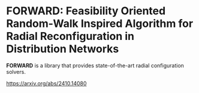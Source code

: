 # FORWARD: Feasibility Oriented Random-Walk Inspired Algorithm for Radial Reconfiguration in Distribution Networks

**FORWARD** is a library that provides state-of-the-art radial configuration solvers.

https://arxiv.org/abs/2410.14080
